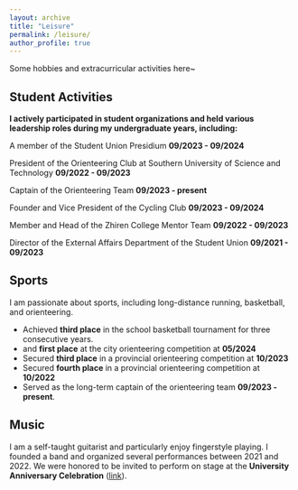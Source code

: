 ```yaml
---
layout: archive
title: "Leisure"
permalink: /leisure/
author_profile: true
---
```

Some hobbies and extracurricular activities here~

## Student Activities
**I actively participated in student organizations and held various leadership roles during my undergraduate years, including:**

A member of the Student Union Presidium **09/2023 - 09/2024**

President of the Orienteering Club at Southern University of Science and Technology **09/2022 - 09/2023**

Captain of the Orienteering Team **09/2023 - present**

Founder and Vice President of the Cycling Club **09/2023 - 09/2024**

Member and Head of the Zhiren College Mentor Team **09/2022 - 09/2023**

Director of the External Affairs Department of the Student Union **09/2021 - 09/2023**


## Sports  
I am passionate about sports, including long-distance running, basketball, and orienteering.  

- Achieved **third place** in the school basketball tournament for three consecutive years.  
- and **first place** at the city orienteering competition at   **05/2024**
- Secured **third place** in a provincial orienteering competition at **10/2023**
- Secured **fourth place** in a provincial orienteering competition at **10/2022**
- Served as the long-term captain of the orienteering team **09/2023 - present**.  



## Music  
I am a self-taught guitarist and particularly enjoy fingerstyle playing. I founded a band and organized several performances between 2021 and 2022. We were honored to be invited to perform on stage at the **University Anniversary Celebration** ([link](https://www.bilibili.com/video/BV16i4y197Tr/?spm_id_from=333.999.0.0&vd_source=7c9588459b0c334937621efc68ddf142)).  





<!-- {% if site.author.googlescholar %}
  <div class="wordwrap">You can also find my articles on <a href="{{site.author.googlescholar}}">my Google Scholar profile</a>.</div>
{% endif %}

{% include base_path %}

{% for post in site.publications reversed %}
  {% include archive-single.html %}
{% endfor %} -->
